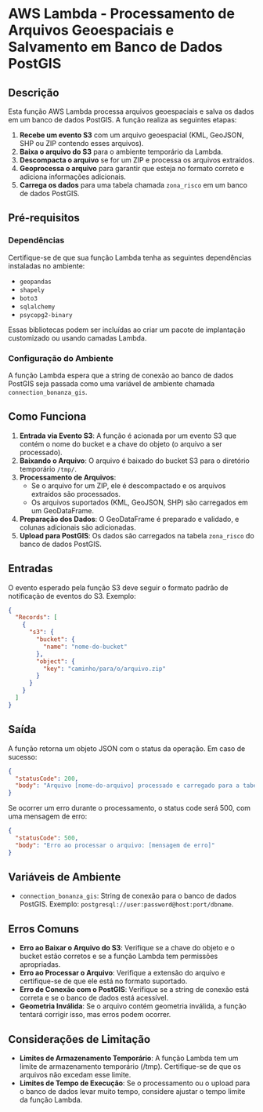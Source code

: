 # AWS Lambda - Processamento de Arquivos Geoespaciais e Salvamento em Banco de Dados PostGIS

## Descrição

Esta função AWS Lambda processa arquivos geoespaciais e salva os dados em um banco de dados PostGIS. A função realiza as seguintes etapas:

1. **Recebe um evento S3** com um arquivo geoespacial (KML, GeoJSON, SHP ou ZIP contendo esses arquivos).
2. **Baixa o arquivo do S3** para o ambiente temporário da Lambda.
3. **Descompacta o arquivo** se for um ZIP e processa os arquivos extraídos.
4. **Geoprocessa o arquivo** para garantir que esteja no formato correto e adiciona informações adicionais.
5. **Carrega os dados** para uma tabela chamada `zona_risco` em um banco de dados PostGIS.

## Pré-requisitos

### Dependências

Certifique-se de que sua função Lambda tenha as seguintes dependências instaladas no ambiente:

- `geopandas`
- `shapely`
- `boto3`
- `sqlalchemy`
- `psycopg2-binary`

Essas bibliotecas podem ser incluídas ao criar um pacote de implantação customizado ou usando camadas Lambda.

### Configuração do Ambiente

A função Lambda espera que a string de conexão ao banco de dados PostGIS seja passada como uma variável de ambiente chamada `connection_bonanza_gis`.

## Como Funciona

1. **Entrada via Evento S3**: A função é acionada por um evento S3 que contém o nome do bucket e a chave do objeto (o arquivo a ser processado).
2. **Baixando o Arquivo**: O arquivo é baixado do bucket S3 para o diretório temporário `/tmp/`.
3. **Processamento de Arquivos**:
   - Se o arquivo for um ZIP, ele é descompactado e os arquivos extraídos são processados.
   - Os arquivos suportados (KML, GeoJSON, SHP) são carregados em um GeoDataFrame.
4. **Preparação dos Dados**: O GeoDataFrame é preparado e validado, e colunas adicionais são adicionadas.
5. **Upload para PostGIS**: Os dados são carregados na tabela `zona_risco` do banco de dados PostGIS.

## Entradas

O evento esperado pela função S3 deve seguir o formato padrão de notificação de eventos do S3. Exemplo:

```json
{
  "Records": [
    {
      "s3": {
        "bucket": {
          "name": "nome-do-bucket"
        },
        "object": {
          "key": "caminho/para/o/arquivo.zip"
        }
      }
    }
  ]
}
```

## Saída

A função retorna um objeto JSON com o status da operação. Em caso de sucesso:

```json
{
  "statusCode": 200,
  "body": "Arquivo [nome-do-arquivo] processado e carregado para a tabela zona_risco."
}
```

Se ocorrer um erro durante o processamento, o status code será 500, com uma mensagem de erro:

```json
{
  "statusCode": 500,
  "body": "Erro ao processar o arquivo: [mensagem de erro]"
}
```

## Variáveis de Ambiente

- `connection_bonanza_gis`: String de conexão para o banco de dados PostGIS. Exemplo: `postgresql://user:password@host:port/dbname`.

## Erros Comuns

- **Erro ao Baixar o Arquivo do S3**: Verifique se a chave do objeto e o bucket estão corretos e se a função Lambda tem permissões apropriadas.
- **Erro ao Processar o Arquivo**: Verifique a extensão do arquivo e certifique-se de que ele está no formato suportado.
- **Erro de Conexão com o PostGIS**: Verifique se a string de conexão está correta e se o banco de dados está acessível.
- **Geometria Inválida**: Se o arquivo contém geometria inválida, a função tentará corrigir isso, mas erros podem ocorrer.

## Considerações de Limitação

- **Limites de Armazenamento Temporário**: A função Lambda tem um limite de armazenamento temporário (/tmp). Certifique-se de que os arquivos não excedam esse limite.
- **Limites de Tempo de Execução**: Se o processamento ou o upload para o banco de dados levar muito tempo, considere ajustar o tempo limite da função Lambda.